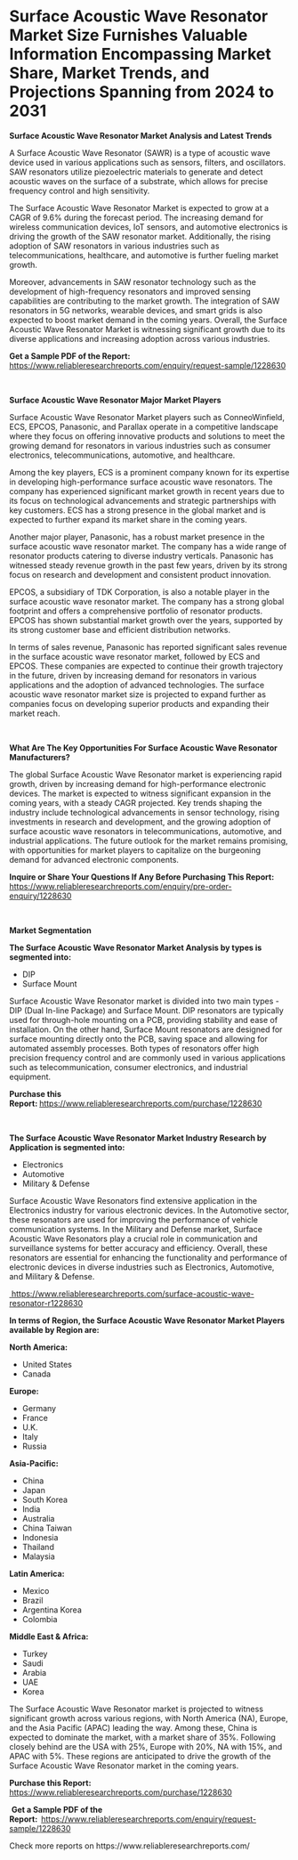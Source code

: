 <p><h1>Surface Acoustic Wave Resonator Market Size Furnishes Valuable Information Encompassing Market Share, Market Trends, and Projections Spanning from 2024 to 2031</h1></p><p><strong>Surface Acoustic Wave Resonator Market Analysis and Latest Trends</strong></p>
<p><p>A Surface Acoustic Wave Resonator (SAWR) is a type of acoustic wave device used in various applications such as sensors, filters, and oscillators. SAW resonators utilize piezoelectric materials to generate and detect acoustic waves on the surface of a substrate, which allows for precise frequency control and high sensitivity.</p><p>The Surface Acoustic Wave Resonator Market is expected to grow at a CAGR of 9.6% during the forecast period. The increasing demand for wireless communication devices, IoT sensors, and automotive electronics is driving the growth of the SAW resonator market. Additionally, the rising adoption of SAW resonators in various industries such as telecommunications, healthcare, and automotive is further fueling market growth.</p><p>Moreover, advancements in SAW resonator technology such as the development of high-frequency resonators and improved sensing capabilities are contributing to the market growth. The integration of SAW resonators in 5G networks, wearable devices, and smart grids is also expected to boost market demand in the coming years. Overall, the Surface Acoustic Wave Resonator Market is witnessing significant growth due to its diverse applications and increasing adoption across various industries.</p></p>
<p><strong>Get a Sample PDF of the Report:&nbsp;</strong> <a href="https://www.reliableresearchreports.com/enquiry/request-sample/1228630">https://www.reliableresearchreports.com/enquiry/request-sample/1228630</a></p>
<p>&nbsp;</p>
<p><strong>Surface Acoustic Wave Resonator Major Market Players</strong></p>
<p><p>Surface Acoustic Wave Resonator Market players such as ConneoWinfield, ECS, EPCOS, Panasonic, and Parallax operate in a competitive landscape where they focus on offering innovative products and solutions to meet the growing demand for resonators in various industries such as consumer electronics, telecommunications, automotive, and healthcare.</p><p>Among the key players, ECS is a prominent company known for its expertise in developing high-performance surface acoustic wave resonators. The company has experienced significant market growth in recent years due to its focus on technological advancements and strategic partnerships with key customers. ECS has a strong presence in the global market and is expected to further expand its market share in the coming years.</p><p>Another major player, Panasonic, has a robust market presence in the surface acoustic wave resonator market. The company has a wide range of resonator products catering to diverse industry verticals. Panasonic has witnessed steady revenue growth in the past few years, driven by its strong focus on research and development and consistent product innovation.</p><p>EPCOS, a subsidiary of TDK Corporation, is also a notable player in the surface acoustic wave resonator market. The company has a strong global footprint and offers a comprehensive portfolio of resonator products. EPCOS has shown substantial market growth over the years, supported by its strong customer base and efficient distribution networks.</p><p>In terms of sales revenue, Panasonic has reported significant sales revenue in the surface acoustic wave resonator market, followed by ECS and EPCOS. These companies are expected to continue their growth trajectory in the future, driven by increasing demand for resonators in various applications and the adoption of advanced technologies. The surface acoustic wave resonator market size is projected to expand further as companies focus on developing superior products and expanding their market reach.</p></p>
<p>&nbsp;</p>
<p><strong>What Are The Key Opportunities For Surface Acoustic Wave Resonator Manufacturers?</strong></p>
<p><p>The global Surface Acoustic Wave Resonator market is experiencing rapid growth, driven by increasing demand for high-performance electronic devices. The market is expected to witness significant expansion in the coming years, with a steady CAGR projected. Key trends shaping the industry include technological advancements in sensor technology, rising investments in research and development, and the growing adoption of surface acoustic wave resonators in telecommunications, automotive, and industrial applications. The future outlook for the market remains promising, with opportunities for market players to capitalize on the burgeoning demand for advanced electronic components.</p></p>
<p><strong>Inquire or Share Your Questions If Any Before Purchasing This Report:</strong> <a href="https://www.reliableresearchreports.com/enquiry/pre-order-enquiry/1228630">https://www.reliableresearchreports.com/enquiry/pre-order-enquiry/1228630</a></p>
<p>&nbsp;</p>
<p><strong>Market Segmentation</strong></p>
<p><strong>The Surface Acoustic Wave Resonator Market Analysis by types is segmented into:</strong></p>
<p><ul><li>DIP</li><li>Surface Mount</li></ul></p>
<p><p>Surface Acoustic Wave Resonator market is divided into two main types - DIP (Dual In-line Package) and Surface Mount. DIP resonators are typically used for through-hole mounting on a PCB, providing stability and ease of installation. On the other hand, Surface Mount resonators are designed for surface mounting directly onto the PCB, saving space and allowing for automated assembly processes. Both types of resonators offer high precision frequency control and are commonly used in various applications such as telecommunication, consumer electronics, and industrial equipment.</p></p>
<p><strong>Purchase this Report:&nbsp;</strong><a href="https://www.reliableresearchreports.com/purchase/1228630">https://www.reliableresearchreports.com/purchase/1228630</a></p>
<p>&nbsp;</p>
<p><strong>The Surface Acoustic Wave Resonator Market Industry Research by Application is segmented into:</strong></p>
<p><ul><li>Electronics</li><li>Automotive</li><li>Military & Defense</li></ul></p>
<p><p>Surface Acoustic Wave Resonators find extensive application in the Electronics industry for various electronic devices. In the Automotive sector, these resonators are used for improving the performance of vehicle communication systems. In the Military and Defense market, Surface Acoustic Wave Resonators play a crucial role in communication and surveillance systems for better accuracy and efficiency. Overall, these resonators are essential for enhancing the functionality and performance of electronic devices in diverse industries such as Electronics, Automotive, and Military & Defense.</p></p>
<p><a href="https://www.reliableresearchreports.com/surface-acoustic-wave-resonator-r1228630">&nbsp;https://www.reliableresearchreports.com/surface-acoustic-wave-resonator-r1228630</a></p>
<p><strong>In terms of Region, the Surface Acoustic Wave Resonator Market Players available by Region are:</strong></p>
<p>
    <p> <strong> North America: </strong>
        <ul>
            <li>United States</li>
            <li>Canada</li>
        </ul>
        </p> 
    <p> <strong> Europe: </strong>
        <ul>
            <li>Germany</li>
            <li>France</li>
            <li>U.K.</li>
            <li>Italy</li>
            <li>Russia</li>
        </ul>
        </p> 
    <p> <strong> Asia-Pacific: </strong>
        <ul>
            <li>China</li>
            <li>Japan</li>
            <li>South Korea</li>
            <li>India</li>
            <li>Australia</li>
            <li>China Taiwan</li>
            <li>Indonesia</li>
            <li>Thailand</li>
            <li>Malaysia</li>
        </ul>
        </p> 
    <p> <strong> Latin America: </strong>
        <ul>
            <li>Mexico</li>
            <li>Brazil</li>
            <li>Argentina Korea</li>
            <li>Colombia</li>
        </ul>
        </p> 
    <p> <strong> Middle East & Africa: </strong>
        <ul>
            <li>Turkey</li>
            <li>Saudi</li>
            <li>Arabia</li>
            <li>UAE</li>
            <li>Korea</li>
        </ul>
    </p>
    </p>
<p><p>The Surface Acoustic Wave Resonator market is projected to witness significant growth across various regions, with North America (NA), Europe, and the Asia Pacific (APAC) leading the way. Among these, China is expected to dominate the market, with a market share of 35%. Following closely behind are the USA with 25%, Europe with 20%, NA with 15%, and APAC with 5%. These regions are anticipated to drive the growth of the Surface Acoustic Wave Resonator market in the coming years.</p></p>
<p><strong>Purchase this Report: </strong><a href="https://www.reliableresearchreports.com/purchase/1228630">https://www.reliableresearchreports.com/purchase/1228630</a></p>
<p>&nbsp;<strong>Get a Sample PDF of the Report:&nbsp;&nbsp;</strong><a href="https://www.reliableresearchreports.com/enquiry/request-sample/1228630">https://www.reliableresearchreports.com/enquiry/request-sample/1228630</a></p>
<p><strong></strong></p>
<p>Check more reports on https://www.reliableresearchreports.com/</p>